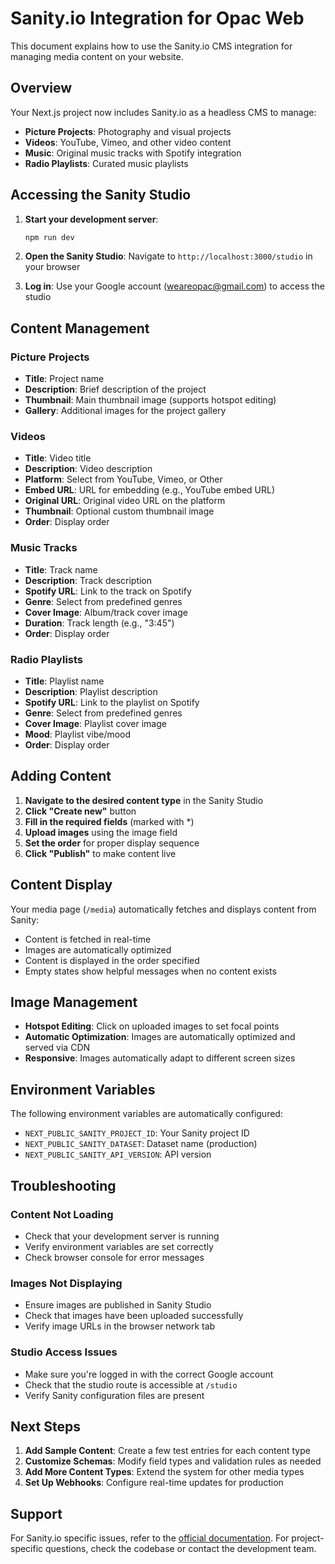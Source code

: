 # Sanity.io Integration for Opac Web

This document explains how to use the Sanity.io CMS integration for managing media content on your website.

## Overview

Your Next.js project now includes Sanity.io as a headless CMS to manage:

- **Picture Projects**: Photography and visual projects
- **Videos**: YouTube, Vimeo, and other video content
- **Music**: Original music tracks with Spotify integration
- **Radio Playlists**: Curated music playlists

## Accessing the Sanity Studio

1. **Start your development server**:

   ```bash
   npm run dev
   ```

2. **Open the Sanity Studio**:
   Navigate to `http://localhost:3000/studio` in your browser

3. **Log in**: Use your Google account (weareopac@gmail.com) to access the studio

## Content Management

### Picture Projects

- **Title**: Project name
- **Description**: Brief description of the project
- **Thumbnail**: Main thumbnail image (supports hotspot editing)
- **Gallery**: Additional images for the project gallery

### Videos

- **Title**: Video title
- **Description**: Video description
- **Platform**: Select from YouTube, Vimeo, or Other
- **Embed URL**: URL for embedding (e.g., YouTube embed URL)
- **Original URL**: Original video URL on the platform
- **Thumbnail**: Optional custom thumbnail image
- **Order**: Display order

### Music Tracks

- **Title**: Track name
- **Description**: Track description
- **Spotify URL**: Link to the track on Spotify
- **Genre**: Select from predefined genres
- **Cover Image**: Album/track cover image
- **Duration**: Track length (e.g., "3:45")
- **Order**: Display order

### Radio Playlists

- **Title**: Playlist name
- **Description**: Playlist description
- **Spotify URL**: Link to the playlist on Spotify
- **Genre**: Select from predefined genres
- **Cover Image**: Playlist cover image
- **Mood**: Playlist vibe/mood
- **Order**: Display order

## Adding Content

1. **Navigate to the desired content type** in the Sanity Studio
2. **Click "Create new"** button
3. **Fill in the required fields** (marked with \*)
4. **Upload images** using the image field
5. **Set the order** for proper display sequence
6. **Click "Publish"** to make content live

## Content Display

Your media page (`/media`) automatically fetches and displays content from Sanity:

- Content is fetched in real-time
- Images are automatically optimized
- Content is displayed in the order specified
- Empty states show helpful messages when no content exists

## Image Management

- **Hotspot Editing**: Click on uploaded images to set focal points
- **Automatic Optimization**: Images are automatically optimized and served via CDN
- **Responsive**: Images automatically adapt to different screen sizes

## Environment Variables

The following environment variables are automatically configured:

- `NEXT_PUBLIC_SANITY_PROJECT_ID`: Your Sanity project ID
- `NEXT_PUBLIC_SANITY_DATASET`: Dataset name (production)
- `NEXT_PUBLIC_SANITY_API_VERSION`: API version

## Troubleshooting

### Content Not Loading

- Check that your development server is running
- Verify environment variables are set correctly
- Check browser console for error messages

### Images Not Displaying

- Ensure images are published in Sanity Studio
- Check that images have been uploaded successfully
- Verify image URLs in the browser network tab

### Studio Access Issues

- Make sure you're logged in with the correct Google account
- Check that the studio route is accessible at `/studio`
- Verify Sanity configuration files are present

## Next Steps

1. **Add Sample Content**: Create a few test entries for each content type
2. **Customize Schemas**: Modify field types and validation rules as needed
3. **Add More Content Types**: Extend the system for other media types
4. **Set Up Webhooks**: Configure real-time updates for production

## Support

For Sanity.io specific issues, refer to the [official documentation](https://www.sanity.io/docs).
For project-specific questions, check the codebase or contact the development team.
